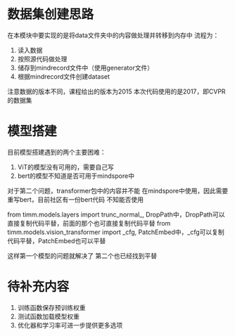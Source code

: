 # 数据集创建思路
在本模块中要实现的是将data文件夹中的内容做处理并转移到内存中
流程为：
1. 读入数据
2. 按照源代码做处理
3. 储存到mindrecord文件中（使用generator文件）
4. 根据mindrecord文件创建dataset

注意数据的版本不同，课程给出的版本为2015
本次代码使用的是2017，即CVPR的数据集

# 模型搭建
目前模型搭建遇到的两个主要困难：
1. ViT的模型没有可用的，需要自己写
2. bert的模型不知道是否可用于mindspore中

对于第二个问题，transformer包中的内容并不能
在mindspore中使用，因此需要重写bert，目前社区有一份bert代码
不知能否使用

from timm.models.layers import trunc_normal_, DropPath中，DropPath可以直接复制代码平替，前面的那个也可直接复制代码平替
from timm.models.vision_transformer import _cfg, PatchEmbed中，_cfg可以复制代码平替，PatchEmbed也可以平替

这样第一个模型的问题就解决了
第二个也已经找到平替
# 待补充内容
1. 训练函数保存预训练权重
2. 测试函数加载模型权重
3. 优化器和学习率可进一步提供更多选项